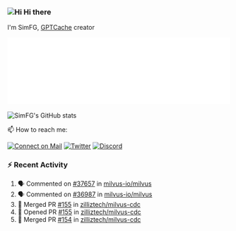 ### <img src='https://qpluspicture.oss-cn-beijing.aliyuncs.com/6LjjQA/Hi.gif' alt='Hi' width="24"/> Hi there

I'm SimFG, [GPTCache](https://github.com/zilliztech/GPTCache) creator

![Metrics 👋](/metrics.plugin.followup.user.svg)

![SimFG's GitHub stats](https://github-readme-stats.vercel.app/api?username=SimFG&show_icons=true&theme=radical&count_private=true)

📫 How to reach me:

[![Connect on Mail](https://img.shields.io/badge/Ask%20me-anything-1abc9c.svg)](mailto:1142838399@qq.com)
[![Twitter](https://img.shields.io/twitter/follow/FogSim?style=social)](https://twitter.com/FogSim)
[![Discord](https://img.shields.io/discord/1092648432495251507?label=Discord&logo=discord)](https://discord.gg/Q8C6WEjSWV)

### :zap: Recent Activity

<!--START_SECTION:activity-->
1. 🗣 Commented on [#37657](https://github.com/milvus-io/milvus/issues/37657) in [milvus-io/milvus](https://github.com/milvus-io/milvus)
2. 🗣 Commented on [#36987](https://github.com/milvus-io/milvus/issues/36987) in [milvus-io/milvus](https://github.com/milvus-io/milvus)
3. 🎉 Merged PR [#155](https://github.com/zilliztech/milvus-cdc/pull/155) in [zilliztech/milvus-cdc](https://github.com/zilliztech/milvus-cdc)
4. 💪 Opened PR [#155](https://github.com/zilliztech/milvus-cdc/pull/155) in [zilliztech/milvus-cdc](https://github.com/zilliztech/milvus-cdc)
5. 🎉 Merged PR [#154](https://github.com/zilliztech/milvus-cdc/pull/154) in [zilliztech/milvus-cdc](https://github.com/zilliztech/milvus-cdc)
<!--END_SECTION:activity-->

